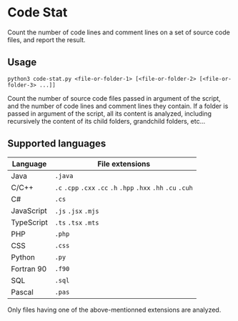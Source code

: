 Code Stat
=========

Count the number of code lines and comment lines on a set of source code files, and report the result.


Usage
-----

```
python3 code-stat.py <file-or-folder-1> [<file-or-folder-2> [<file-or-folder-3> ...]]
```

Count the number of source code files passed in argument of the script, and the number of code lines
and comment lines they contain. If a folder is passed in argument of the script, all its content is
analyzed, including recursively the content of its child folders, grandchild folders, etc...


Supported languages
-------------------

Language   | File extensions
-----------|----------------
Java       | `.java`
C/C++      | `.c` `.cpp` `.cxx` `.cc` `.h` `.hpp` `.hxx` `.hh` `.cu` `.cuh`
C#         | `.cs`
JavaScript | `.js` `.jsx` `.mjs`
TypeScript | `.ts` `.tsx` `.mts`
PHP        | `.php`
CSS        | `.css`
Python     | `.py`
Fortran 90 | `.f90`
SQL        | `.sql`
Pascal     | `.pas`

Only files having one of the above-mentionned extensions are analyzed.
